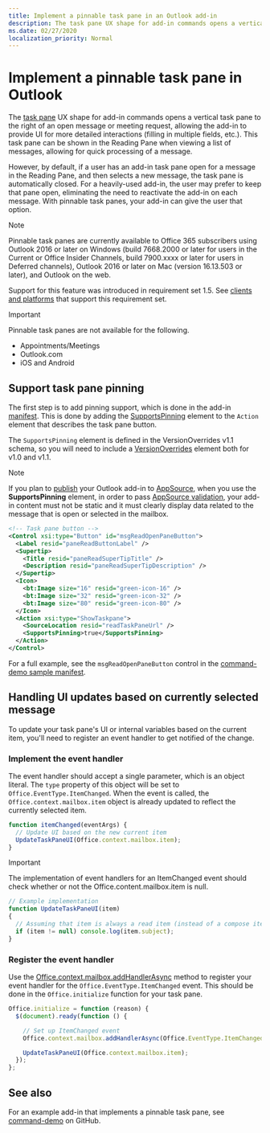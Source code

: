 ```yaml
---
title: Implement a pinnable task pane in an Outlook add-in
description: The task pane UX shape for add-in commands opens a vertical task pane to the right of an open message or meeting request, allowing the add-in to provide UI for more detailed interactions.
ms.date: 02/27/2020
localization_priority: Normal
---
```


# Implement a pinnable task pane in Outlook

The [task pane](add-in-commands-for-outlook.md#launching-a-task-pane) UX shape for add-in commands opens a vertical task pane to the right of an open message or meeting request, allowing the add-in to provide UI for more detailed interactions (filling in multiple fields, etc.). This task pane can be shown in the Reading Pane when viewing a list of messages, allowing for quick processing of a message.

However, by default, if a user has an add-in task pane open for a message in the Reading Pane, and then selects a new message, the task pane is automatically closed. For a heavily-used add-in, the user may prefer to keep that pane open, eliminating the need to reactivate the add-in on each message. With pinnable task panes, your add-in can give the user that option.

> [!NOTE]
> Pinnable task panes are currently available to Office 365 subscribers using Outlook 2016 or later on Windows (build 7668.2000 or later for users in the Current or Office Insider Channels, build 7900.xxxx or later for users in Deferred channels), Outlook 2016 or later on Mac (version 16.13.503 or later), and Outlook on the web.
>
> Support for this feature was introduced in requirement set 1.5. See [clients and platforms](../reference/requirement-sets/outlook-api-requirement-sets.md#requirement-sets-supported-by-exchange-servers-and-outlook-clients) that support this requirement set.

> [!IMPORTANT]
> Pinnable task panes are not available for the following.
> - Appointments/Meetings
> - Outlook.com
> - iOS and Android

## Support task pane pinning

The first step is to add pinning support, which is done in the add-in [manifest](manifests.md). This is done by adding the [SupportsPinning](../reference/manifest/action.md#supportspinning) element to the `Action` element that describes the task pane button.

The `SupportsPinning` element is defined in the VersionOverrides v1.1 schema, so you will need to include a [VersionOverrides](../reference/manifest/versionoverrides.md) element both for v1.0 and v1.1.

> [!NOTE]
> If you plan to [publish](../publish/publish.md) your Outlook add-in to [AppSource](https://appsource.microsoft.com), when you use the **SupportsPinning** element, in order to pass [AppSource validation](/office/dev/store/validation-policies), your add-in content must not be static and it must clearly display data related to the message that is open or selected in the mailbox.

```xml
<!-- Task pane button -->
<Control xsi:type="Button" id="msgReadOpenPaneButton">
  <Label resid="paneReadButtonLabel" />
  <Supertip>
    <Title resid="paneReadSuperTipTitle" />
    <Description resid="paneReadSuperTipDescription" />
  </Supertip>
  <Icon>
    <bt:Image size="16" resid="green-icon-16" />
    <bt:Image size="32" resid="green-icon-32" />
    <bt:Image size="80" resid="green-icon-80" />
  </Icon>
  <Action xsi:type="ShowTaskpane">
    <SourceLocation resid="readTaskPaneUrl" />
    <SupportsPinning>true</SupportsPinning>
  </Action>
</Control>
```

For a full example, see the `msgReadOpenPaneButton` control in the [command-demo sample manifest](https://github.com/OfficeDev/outlook-add-in-command-demo/blob/master/command-demo-manifest.xml).

## Handling UI updates based on currently selected message

To update your task pane's UI or internal variables based on the current item, you'll need to register an event handler to get notified of the change.

### Implement the event handler

The event handler should accept a single parameter, which is an object literal. The `type` property of this object will be set to `Office.EventType.ItemChanged`. When the event is called, the `Office.context.mailbox.item` object is already updated to reflect the currently selected item.

```js
function itemChanged(eventArgs) {
  // Update UI based on the new current item
  UpdateTaskPaneUI(Office.context.mailbox.item);
}
```

> [!IMPORTANT]
> The implementation of event handlers for an ItemChanged event should check whether or not the Office.content.mailbox.item is null.
>
> ```js
> // Example implementation
> function UpdateTaskPaneUI(item)
> {
>   // Assuming that item is always a read item (instead of a compose item).
>   if (item != null) console.log(item.subject);
> }
> ```

### Register the event handler

Use the [Office.context.mailbox.addHandlerAsync](../reference/objectmodel/preview-requirement-set/office.context.mailbox.md#methods) method to register your event handler for the `Office.EventType.ItemChanged` event. This should be done in the `Office.initialize` function for your task pane.

```js
Office.initialize = function (reason) {
  $(document).ready(function () {

    // Set up ItemChanged event
    Office.context.mailbox.addHandlerAsync(Office.EventType.ItemChanged, itemChanged);

    UpdateTaskPaneUI(Office.context.mailbox.item);
  });
};
```

## See also

For an example add-in that implements a pinnable task pane, see [command-demo](https://github.com/OfficeDev/outlook-add-in-command-demo) on GitHub.
